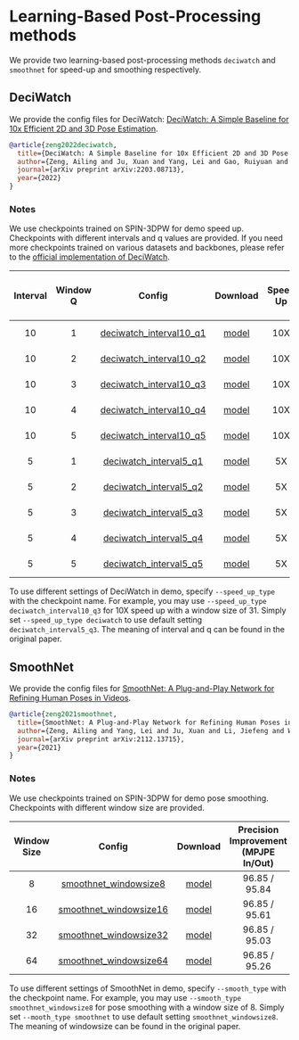 # Learning-Based Post-Processing methods

We provide two learning-based post-processing methods ```deciwatch``` and ```smoothnet``` for speed-up and smoothing respectively.

## DeciWatch

We provide the config files for DeciWatch: [DeciWatch: A Simple Baseline for 10x Efficient 2D and 3D Pose Estimation](https://arxiv.org/pdf/2203.08713.pdf).

```BibTeX
@article{zeng2022deciwatch,
  title={DeciWatch: A Simple Baseline for 10x Efficient 2D and 3D Pose Estimation},
  author={Zeng, Ailing and Ju, Xuan and Yang, Lei and Gao, Ruiyuan and Zhu, Xizhou and Dai, Bo and Xu, Qiang},
  journal={arXiv preprint arXiv:2203.08713},
  year={2022}
}
```

### Notes

We use checkpoints trained on SPIN-3DPW for demo speed up. Checkpoints with different intervals and q values are provided. If you need more checkpoints trained on various datasets and backbones, please refer to the [official implementation of DeciWatch](https://github.com/cure-lab/DeciWatch).


| Interval |  Window Q  |Config  | Download | Speed Up | Precision Improvement (MPJPE In/Out) |
|:------:|:-------:|:------:|:------:|:------:|:------:|
| 10 | 1 |[deciwatch_interval10_q1](deciwatch_interval10_q1.py)| [model](https://openmmlab-share.oss-cn-hangzhou.aliyuncs.com/mmhuman3d/models/deciwatch/deciwatch_interval10_q1.pth.tar?versionId=CAEQOhiBgMChhsS9gxgiIDM5OGUwZGY0MTc4NTQ2M2NhZDEwMzU5MWUzMWNmZjY1)| 10X |99.35 / 95.85|
| 10 | 2 |[deciwatch_interval10_q2](deciwatch_interval10_q2.py)| [model](https://openmmlab-share.oss-cn-hangzhou.aliyuncs.com/mmhuman3d/models/deciwatch/deciwatch_interval10_q2.pth.tar?versionId=CAEQOhiBgICau8O9gxgiIDk1Y2Y0MzUxMmY0MDQzZThiYzhkMGJlMjc3ZDQ2NTQ2)| 10X | 99.45 / 96.37|
| 10 | 3 |[deciwatch_interval10_q3](deciwatch_interval10_q3.py)| [model](https://openmmlab-share.oss-cn-hangzhou.aliyuncs.com/mmhuman3d/models/deciwatch/deciwatch_interval10_q3.pth.tar?versionId=CAEQOhiBgICIq8O9gxgiIDZiMjEzMjY3ODA4MTQwNGY5NTU3OWNkZjRjZjI2ZDFi)| 10X | 99.60 / 96.98 |
| 10 | 4 |[deciwatch_interval10_q4](deciwatch_interval10_q4.py)| [model](https://openmmlab-share.oss-cn-hangzhou.aliyuncs.com/mmhuman3d/models/deciwatch/deciwatch_interval10_q4.pth.tar?versionId=CAEQOhiBgICUq8O9gxgiIDJkZjUwYWJmNTRkNjQxMDE4YmUyNWMwNTcwNGQ4M2Ix)| 10X | 99.58 / 96.87 |
| 10 | 5 |[deciwatch_interval10_q5](deciwatch_interval10_q5.py)| [model](https://openmmlab-share.oss-cn-hangzhou.aliyuncs.com/mmhuman3d/models/deciwatch/deciwatch_interval10_q5.pth.tar?versionId=CAEQOhiBgMCN7MS9gxgiIDUwNGFhM2Y0MGI3MjRiYWQ5NzZjODMwMDk3ZjU1OTk3)| 10X | 99.78 / 97.39 |
| 5 | 1 |[deciwatch_interval5_q1](deciwatch_interval5_q1.py)| [model](https://openmmlab-share.oss-cn-hangzhou.aliyuncs.com/mmhuman3d/models/deciwatch/deciwatch_interval5_q1.pth.tar?versionId=CAEQOhiBgIDfocS9gxgiIDkxN2Y3OWQzZmJiMTQyMTM5NWZhZTYxYmI0MDlmMDBh) | 5X |99.31 / 95.05 |
| 5 | 2 |[deciwatch_interval5_q2](deciwatch_interval5_q2.py)| [model](https://openmmlab-share.oss-cn-hangzhou.aliyuncs.com/mmhuman3d/models/deciwatch/deciwatch_interval5_q2.pth.tar?versionId=CAEQOhiBgIDgu8O9gxgiIDNjMDEyOWQ3NjRkODQ2YTI5MjUxYWU4NzhjOTc1YTRj) | 5X | 99.35 / 95.05 |
| 5 | 3 |[deciwatch_interval5_q3](deciwatch_interval5_q3.py)| [model](https://openmmlab-share.oss-cn-hangzhou.aliyuncs.com/mmhuman3d/models/deciwatch/deciwatch_interval5_q3.pth.tar?versionId=CAEQOhiBgIDJs8O9gxgiIDk1MDExMjI5Y2U1MDRmZjViMDBjOGU5YzY3OTRlNmE5) | 5X | 99.45 / 94.84 |
| 5 | 4 |[deciwatch_interval5_q4](deciwatch_interval5_q4.py)| [model](https://openmmlab-share.oss-cn-hangzhou.aliyuncs.com/mmhuman3d/models/deciwatch/deciwatch_interval5_q4.pth.tar?versionId=CAEQOhiBgMC.t8O9gxgiIGZjZWY3OTdhNGRjZjQyNjY5MGU5YzkxZTZjMWU1MTA2) |5X | 99.45 / 94.94 |
| 5 | 5 |[deciwatch_interval5_q5](deciwatch_interval5_q5.py)| [model](https://openmmlab-share.oss-cn-hangzhou.aliyuncs.com/mmhuman3d/models/deciwatch/deciwatch_interval5_q5.pth.tar?versionId=CAEQOhiBgMCyq8O9gxgiIDRjMzViMjllNWRiNjRlMzA5ZjczYWIxOGU2OGFkYjdl) |5X | 99.55 / 94.48 |

To use different settings of DeciWatch in demo, specify `--speed_up_type` with the checkpoint name. For example, you may use `--speed_up_type deciwatch_interval10_q3` for 10X speed up with a window size of 31. Simply set `--speed_up_type deciwatch` to use default setting `deciwatch_interval5_q3`. The meaning of interval and q can be found in the original paper.

## SmoothNet

We provide the config files for [SmoothNet: A Plug-and-Play Network for Refining Human Poses in Videos](https://arxiv.org/abs/2112.13715).


```BibTeX
@article{zeng2021smoothnet,
  title={SmoothNet: A Plug-and-Play Network for Refining Human Poses in Videos},
  author={Zeng, Ailing and Yang, Lei and Ju, Xuan and Li, Jiefeng and Wang, Jianyi and Xu, Qiang},
  journal={arXiv preprint arXiv:2112.13715},
  year={2021}
}
```

### Notes

We use checkpoints trained on SPIN-3DPW for demo pose smoothing. Checkpoints with different window size are provided.


| Window Size  |Config  | Download | Precision Improvement (MPJPE In/Out) | Smoothness Improvement (Accel In/Out) |
|:------:|:-------:|:------:|:------:|:------:|
| 8 |[smoothnet_windowsize8](smoothnet_windowsize8.py)| [model](https://openmmlab-share.oss-cn-hangzhou.aliyuncs.com/mmhuman3d/models/smoothnet/smoothnet_windowsize8.pth.tar?versionId=CAEQPhiBgMDo0s7shhgiIDgzNTRmNWM2ZWEzYTQyYzRhNzUwYTkzZWZkMmU5MWEw)| 96.85 / 95.84 | 34.62 / 7.13 |
| 16 |[smoothnet_windowsize16](smoothnet_windowsize16.py)| [model](https://openmmlab-share.oss-cn-hangzhou.aliyuncs.com/mmhuman3d/models/smoothnet/smoothnet_windowsize16.pth.tar?versionId=CAEQPhiBgMC.s87shhgiIGM3ZTI1ZGY1Y2NhNDQ2YzRiNmEyOGZhY2VjYWFiN2Zi)| 96.85 / 95.61| 34.62 / 6.35 |
| 32 |[smoothnet_windowsize32](smoothnet_windowsize32.py)| [model](https://openmmlab-share.oss-cn-hangzhou.aliyuncs.com/mmhuman3d/models/smoothnet/smoothnet_windowsize32.pth.tar?versionId=CAEQPhiBgIDf0s7shhgiIDhmYmM3YWQ0ZGI3NjRmZTc4NTk2NDE1MTA2MTUyMGRm)| 96.85 / 95.03 |34.62 / 6.11 |
| 64 |[smoothnet_windowsize64](smoothnet_windowsize64.py)| [model](https://openmmlab-share.oss-cn-hangzhou.aliyuncs.com/mmhuman3d/models/smoothnet/smoothnet_windowsize64.pth.tar?versionId=CAEQPhiBgMCyw87shhgiIGEwODI4ZjdiYmFkYTQ0NzZiNDVkODk3MDBlYzE1Y2Rh)| 96.85 / 95.26 | 34.62 / 6.02 |

To use different settings of SmoothNet in demo, specify `--smooth_type` with the checkpoint name. For example, you may use `--smooth_type smoothnet_windowsize8` for pose smoothing with a window size of 8. Simply set `--mooth_type smoothnet` to use default setting `smoothnet_windowsize8`. The meaning of windowsize can be found in the original paper.
